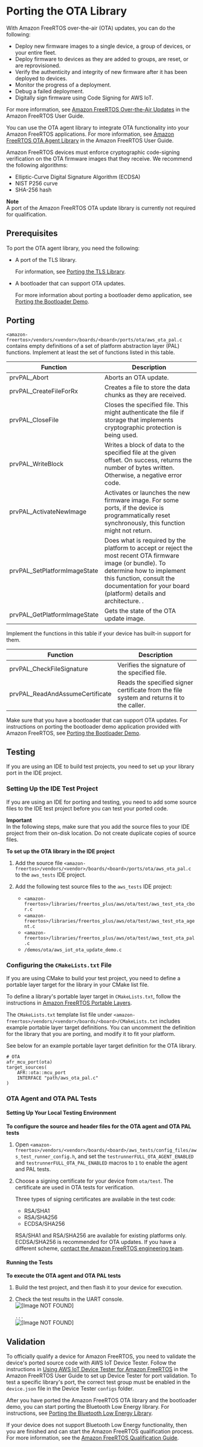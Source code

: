 # Porting the OTA Library<a name="afr-porting-ota"></a>

With Amazon FreeRTOS over\-the\-air \(OTA\) updates, you can do the following:
+ Deploy new firmware images to a single device, a group of devices, or your entire fleet\.
+ Deploy firmware to devices as they are added to groups, are reset, or are reprovisioned\.
+ Verify the authenticity and integrity of new firmware after it has been deployed to devices\.
+ Monitor the progress of a deployment\.
+ Debug a failed deployment\.
+ Digitally sign firmware using Code Signing for AWS IoT\.

For more information, see [Amazon FreeRTOS Over\-the\-Air Updates](https://docs.aws.amazon.com/freertos/latest/userguide/freertos-ota-dev.html) in the Amazon FreeRTOS User Guide\.

You can use the OTA agent library to integrate OTA functionality into your Amazon FreeRTOS applications\. For more information, see [Amazon FreeRTOS OTA Agent Library](https://docs.aws.amazon.com/freertos/latest/userguide/ota-agent-library.html) in the Amazon FreeRTOS User Guide\.

Amazon FreeRTOS devices must enforce cryptographic code\-signing verification on the OTA firmware images that they receive\. We recommend the following algorithms:
+ Elliptic\-Curve Digital Signature Algorithm \(ECDSA\)
+ NIST P256 curve
+ SHA\-256 hash

**Note**  
A port of the Amazon FreeRTOS OTA update library is currently not required for qualification\.

## Prerequisites<a name="porting-prereqs-ota"></a>

To port the OTA agent library, you need the following:
+ A port of the TLS library\.

  For information, see [Porting the TLS Library](afr-porting-tls.md)\.
+ A bootloader that can support OTA updates\.

  For more information about porting a bootloader demo application, see [Porting the Bootloader Demo](afr-porting-bootloader.md)\.

## Porting<a name="porting-steps-ota"></a>

`<amazon-freertos>/vendors/<vendor>/boards/<board>/ports/ota/aws_ota_pal.c` contains empty definitions of a set of platform abstraction layer \(PAL\) functions\. Implement at least the set of functions listed in this table\.


| Function | Description | 
| --- | --- | 
| prvPAL\_Abort | Aborts an OTA update\. | 
| prvPAL\_CreateFileForRx | Creates a file to store the data chunks as they are received\. | 
| prvPAL\_CloseFile | Closes the specified file\. This might authenticate the file if storage that implements cryptographic protection is being used\. | 
| prvPAL\_WriteBlock | Writes a block of data to the specified file at the given offset\. On success, returns the number of bytes written\. Otherwise, a negative error code\. | 
| prvPAL\_ActivateNewImage | Activates or launches the new firmware image\. For some ports, if the device is programmatically reset synchronously, this function might not return\. | 
| prvPAL\_SetPlatformImageState | Does what is required by the platform to accept or reject the most recent OTA firmware image \(or bundle\)\. To determine how to implement this function, consult the documentation for your board \(platform\) details and architecture\. \. | 
| prvPAL\_GetPlatformImageState | Gets the state of the OTA update image\. | 

Implement the functions in this table if your device has built\-in support for them\.


| Function | Description | 
| --- | --- | 
| prvPAL\_CheckFileSignature | Verifies the signature of the specified file\. | 
| prvPAL\_ReadAndAssumeCertificate | Reads the specified signer certificate from the file system and returns it to the caller\. | 

Make sure that you have a bootloader that can support OTA updates\. For instructions on porting the bootloader demo application provided with Amazon FreeRTOS, see [Porting the Bootloader Demo](afr-porting-bootloader.md)\.

## Testing<a name="porting-testing-ota"></a>

If you are using an IDE to build test projects, you need to set up your library port in the IDE project\.

### Setting Up the IDE Test Project<a name="testing-ide-ota"></a>

If you are using an IDE for porting and testing, you need to add some source files to the IDE test project before you can test your ported code\.

**Important**  
In the following steps, make sure that you add the source files to your IDE project from their on\-disk location\. Do not create duplicate copies of source files\.

**To set up the OTA library in the IDE project**

1. Add the source file `<amazon-freertos>/vendors/<vendor>/boards/<board>/ports/ota/aws_ota_pal.c` to the `aws_tests` IDE project\.

1. Add the following test source files to the `aws_tests` IDE project:
   + `<amazon-freertos>/libraries/freertos_plus/aws/ota/test/aws_test_ota_cbor.c`
   + `<amazon-freertos>/libraries/freertos_plus/aws/ota/test/aws_test_ota_agent.c`
   + `<amazon-freertos>/libraries/freertos_plus/aws/ota/test/aws_test_ota_pal.c`
   + `/demos/ota/aws_iot_ota_update_demo.c`

### Configuring the `CMakeLists.txt` File<a name="testing-cmake-ota"></a>

If you are using CMake to build your test project, you need to define a portable layer target for the library in your CMake list file\.

To define a library's portable layer target in `CMakeLists.txt`, follow the instructions in [Amazon FreeRTOS Portable Layers](cmake-template.md#cmake-portable)\.

The `CMakeLists.txt` template list file under `<amazon-freertos>/vendors/<vendor>/boards/<board>/CMakeLists.txt` includes example portable layer target definitions\. You can uncomment the definition for the library that you are porting, and modify it to fit your platform\.

See below for an example portable layer target definition for the OTA library\.

```
# OTA
afr_mcu_port(ota)
target_sources(
    AFR::ota::mcu_port
    INTERFACE "path/aws_ota_pal.c"
)
```

### OTA Agent and OTA PAL Tests<a name="testing-agent-pal"></a>

#### Setting Up Your Local Testing Environment<a name="testing-local-ota-agent"></a>

**To configure the source and header files for the OTA agent and OTA PAL tests**

1. Open `<amazon-freertos>/vendors/<vendor>/boards/<board>/aws_tests/config_files/aws_test_runner_config.h`, and set the `testrunnerFULL_OTA_AGENT_ENABLED` and `testrunnerFULL_OTA_PAL_ENABLED` macros to `1` to enable the agent and PAL tests\. 

1. Choose a signing certificate for your device from `ota/test`\. The certificate are used in OTA tests for verification\. 

   Three types of signing certificates are available in the test code:
   + RSA/SHA1
   + RSA/SHA256
   + ECDSA/SHA256

   RSA/SHA1 and RSA/SHA256 are available for existing platforms only\. ECDSA/SHA256 is recommended for OTA updates\. If you have a different scheme, [contact the Amazon FreeRTOS engineering team](https://freertos.org/RTOS-contact-and-support.html)\.

#### Running the Tests<a name="testing-run-ota-agent"></a>

**To execute the OTA agent and OTA PAL tests**

1. Build the test project, and then flash it to your device for execution\.

1. Check the test results in the UART console\.  
![\[Image NOT FOUND\]](http://docs.aws.amazon.com/freertos/latest/portingguide/images/porting-ota-tests1.png)

   `...`  
![\[Image NOT FOUND\]](http://docs.aws.amazon.com/freertos/latest/portingguide/images/porting-ota-tests2.png)

## Validation<a name="w3aac11c31c25"></a>

To officially qualify a device for Amazon FreeRTOS, you need to validate the device's ported source code with AWS IoT Device Tester\. Follow the instructions in [Using AWS IoT Device Tester for Amazon FreeRTOS](https://docs.aws.amazon.com/freertos/latest/userguide/device-tester-for-freertos-ug.html) in the Amazon FreeRTOS User Guide to set up Device Tester for port validation\. To test a specific library's port, the correct test group must be enabled in the `device.json` file in the Device Tester `configs` folder\.

After you have ported the Amazon FreeRTOS OTA library and the bootloader demo, you can start porting the Bluetooth Low Energy library\. For instructions, see [Porting the Bluetooth Low Energy Library](afr-porting-ble.md)\.

If your device does not support Bluetooth Low Energy functionality, then you are finished and can start the Amazon FreeRTOS qualification process\. For more information, see the [Amazon FreeRTOS Qualification Guide](https://docs.aws.amazon.com/freertos/latest/qualificationguide/)\.